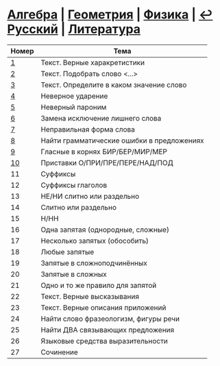 # [Алгебра](https://github.com/sch1432/sch1432/tree/main/math) | [Геометрия](https://github.com/sch1432/sch1432/tree/main/math#Геометрия) | [Физика](https://github.com/sch1432/sch1432/tree/main/fiz) | [↩ Русский](https://github.com/sch1432/sch1432) | [Литература](https://github.com/sch1432/sch1432/tree/main/lit)

| Номер | Тема |
| ---- | ----- |
| [1](https://github.com/sch1432/sch1432/blob/main/rus/ege/1.md) | Текст. Верные харакретистики | 
| [2](https://github.com/sch1432/sch1432/blob/main/rus/ege/2.md) | Текст. Подобрать слово <...> |
| [3](https://github.com/sch1432/sch1432/blob/main/rus/ege/3.md) | Текст. Определите в каком значение слово |
| [4](https://github.com/sch1432/sch1432/blob/main/rus/ege/4.md) | Неверное ударение |
| [5](https://github.com/sch1432/sch1432/blob/main/rus/ege/5.md) | Неверный пароним |
| [6](https://github.com/sch1432/sch1432/blob/main/rus/ege/6.md) | Замена исключение лишнего слова |
| [7](https://github.com/sch1432/sch1432/blob/main/rus/ege/7.md) | Неправильная форма слова |
| [8](https://github.com/sch1432/sch1432/blob/main/rus/ege/8.md)| Найти грамматические ошибки в предложениях |
| [9](https://github.com/sch1432/sch1432/blob/main/rus/ege/9.md) | Гласные в корнях БИР/БЕР/МИР/МЕР |
| [10](https://github.com/sch1432/sch1432/blob/main/rus/ege/10.md) | Приставки О/ПРИ/ПРЕ/ПЕРЕ/НАД/ПОД |
| 11 | Суффиксы |
| 12 | Суффиксы глаголов |
| 13 | НЕ/НИ слитно или раздельно |
| 14 | Слитно или раздельно |
| 15 | Н/НН |
| 16 | Одна запятая (однородные, сложные) |
| 17 | Несколько запятых (обособить) |
| 18 | Любые запятые |
| 19 | Запятые в сложноподчинённых |
| 20 | Запятые в сложных |
| 21 | Одно и то же правило для запятой |
| 22 | Текст. Верные высказывания |
| 23 | Текст. Верные описания приложений |
| 24 | Найти слово фразеологизм, фигуры речи |
| 25 | Найти ДВА связывающих предложения |
| 26 | Языковые средства выразительности |
| 27 | Сочинение |
